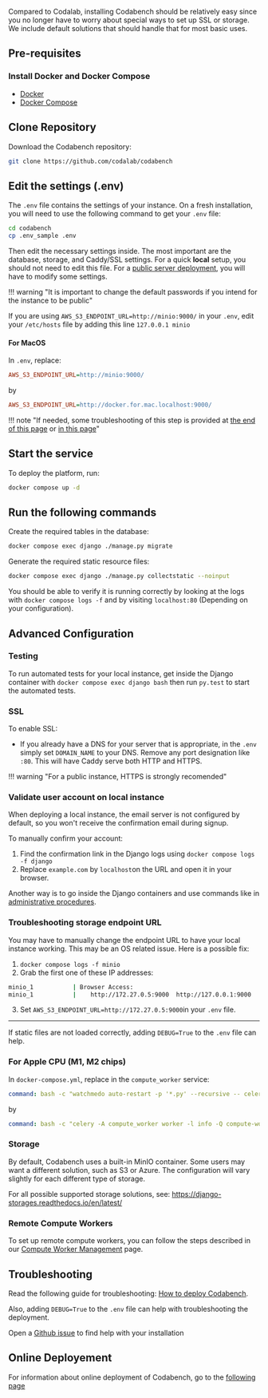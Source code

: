 Compared to Codalab, installing Codabench should be relatively easy since you no longer have to worry about special ways to set up SSL or storage. We include default solutions that should handle that for most basic uses.

## Pre-requisites

### Install Docker and Docker Compose
- [Docker](https://docs.docker.com/install/)
- [Docker Compose](https://docs.docker.com/compose/install/)

## Clone Repository
Download the Codabench repository:

```bash
git clone https://github.com/codalab/codabench
```

## Edit the settings (.env)

The `.env` file contains the settings of your instance.
On a fresh installation, you will need to use the following command to get your `.env` file: 

```bash
cd codabench
cp .env_sample .env
```

Then edit the necessary settings inside. The most important are the database, storage, and Caddy/SSL settings. For a quick **local** setup, you should not need to edit this file. For a [public server deployment](How-to-deploy-Codabench-on-your-server.md), you will have to modify some settings.

!!! warning "It is important to change the default passwords if you intend for the instance to be public"

If you are using `AWS_S3_ENDPOINT_URL=http://minio:9000/` in your `.env`, edit your `/etc/hosts` file by adding this line `127.0.0.1 minio`


#### For MacOS

In `.env`, replace:
```ini
AWS_S3_ENDPOINT_URL=http://minio:9000/
```

by

```ini
AWS_S3_ENDPOINT_URL=http://docker.for.mac.localhost:9000/
```
!!! note "If needed, some troubleshooting of this step is provided at [the end of this page](#troubleshooting-storage-endpoint-url) or [in this page](How-to-deploy-Codabench-on-your-server.md#frequently-asked-questions-faqs)"

## Start the service

To deploy the platform, run:

```bash
docker compose up -d
``` 

## Run the following commands

Create the required tables in the database:

```bash
docker compose exec django ./manage.py migrate
```

Generate the required static resource files:

```bash
docker compose exec django ./manage.py collectstatic --noinput
```  

You should be able to verify it is running correctly by looking at the logs with `docker compose logs -f` and by visiting `localhost:80` (Depending on your configuration).


## Advanced Configuration

### Testing

To run automated tests for your local instance, get inside the Django container with `docker compose exec django bash` then run `py.test` to start the automated tests.


### SSL
To enable SSL:

- If you already have a DNS for your server that is appropriate, in the `.env` simply set `DOMAIN_NAME` to your DNS. Remove any port designation like `:80`. This will have Caddy serve both HTTP and HTTPS.

!!! warning "For a public instance, HTTPS is strongly recomended"

### Validate user account on local instance

When deploying a local instance, the email server is not configured by default, so you won't receive the confirmation email during signup.

To manually confirm your account:

1. Find the confirmation link in the Django logs using `docker compose logs -f django`
2. Replace `example.com` by `localhost`on the URL and open it in your browser.

Another way is to go inside the Django containers and use commands like in [administrative procedures](Administrator-procedures.md).

### Troubleshooting storage endpoint URL

You may have to manually change the endpoint URL to have your local instance working. This may be an OS related issue.
Here is a possible fix:

1. `docker compose logs -f minio`
2. Grab the first one of these IP addresses:
```bash
minio_1           | Browser Access:
minio_1           |    http://172.27.0.5:9000  http://127.0.0.1:9000
```
3. Set `AWS_S3_ENDPOINT_URL=http://172.27.0.5:9000`in your `.env` file.

---

If static files are not loaded correctly, adding `DEBUG=True` to the `.env` file can help.


### For Apple CPU (M1, M2 chips)

In `docker-compose.yml`, replace in the `compute_worker` service:

```yaml title="docker-compose.yml"
command: bash -c "watchmedo auto-restart -p '*.py' --recursive -- celery -A compute_worker worker -l info -Q compute-worker -n compute-worker@%n"
```

by

```yaml title="docker-compose.yml"
command: bash -c "celery -A compute_worker worker -l info -Q compute-worker -n compute-worker@%n"
```


### Storage
By default, Codabench uses a built-in MinIO container. Some users may want a different solution, such as S3 or Azure. The configuration will vary slightly for each different type of storage.

For all possible supported storage solutions, see:
https://django-storages.readthedocs.io/en/latest/

### Remote Compute Workers
To set up remote compute workers, you can follow the steps described in our
[Compute Worker Management](../Organizers/Running_a_benchmark/Compute-Worker-Management---Setup.md) page.

## Troubleshooting

Read the following guide for troubleshooting: [How to deploy Codabench](How-to-deploy-Codabench-on-your-server.md#frequently-asked-questions-faqs).

Also, adding `DEBUG=True` to the `.env` file can help with troubleshooting the deployment.

Open a [Github issue](https://github.com/codalab/codabench/issues) to find help with your installation

## Online Deployement

For information about online deployment of Codabench, go to the [following page](How-to-deploy-Codabench-on-your-server.md)